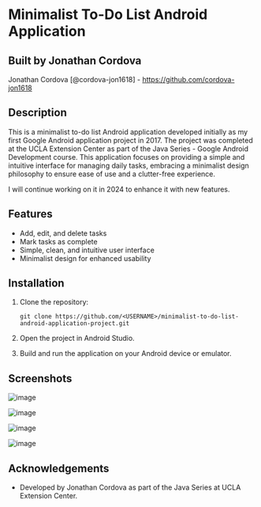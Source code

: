 # Minimalist To-Do List Android Application


## Built by Jonathan Cordova

Jonathan Cordova [@cordova-jon1618] - https://github.com/cordova-jon1618

##  Description

This is a minimalist to-do list Android application developed initially as my first Google Android application project in 2017. The project was completed at the UCLA Extension Center as part of the Java Series - Google Android Development course. This application focuses on providing a simple and intuitive interface for managing daily tasks, embracing a minimalist design philosophy to ensure ease of use and a clutter-free experience.

I will continue working on it in 2024 to enhance it with new features.

##  Features

*    Add, edit, and delete tasks
*    Mark tasks as complete
*    Simple, clean, and intuitive user interface
*    Minimalist design for enhanced usability

##  Installation
1. 	Clone the repository:

	    git clone https://github.com/<USERNAME>/minimalist-to-do-list-android-application-project.git

2. 	Open the project in Android Studio.

3.	Build and run the application on your Android device or emulator.

##  Screenshots

![image](https://github.com/cordova-jon1618/minimalist-to-do-list-android-application-project/assets/29684905/8e1c81bc-4056-436d-b4dd-cdd4831a2eda)

![image](https://github.com/cordova-jon1618/minimalist-to-do-list-android-application-project/assets/29684905/283bcd7c-ef88-4ac6-97e9-7d9c723b97fd)

![image](https://github.com/cordova-jon1618/minimalist-to-do-list-android-application-project/assets/29684905/b0fff2f7-e959-4cf1-9e3b-c980d1319c40)

![image](https://github.com/cordova-jon1618/minimalist-to-do-list-android-application-project/assets/29684905/d9424d91-e140-48df-8e08-631a0e5dcd44)


##  Acknowledgements

*    Developed by Jonathan Cordova as part of the Java Series at UCLA Extension Center.
